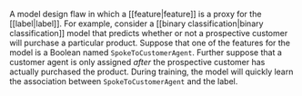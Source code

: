 
A model design flaw in which a [[feature|feature]] is a proxy for the
[[label|label]]. For example, consider a
[[binary classification|binary classification]] model that predicts
whether or not a prospective customer will purchase a particular product.
Suppose that one of the features for the model is a Boolean named
<code translate="no" dir="ltr">SpokeToCustomerAgent</code>. Further suppose that a customer agent is only
assigned <em>after</em> the prospective customer has actually purchased the
product. During training, the model will quickly learn the association
between <code translate="no" dir="ltr">SpokeToCustomerAgent</code> and the label.

